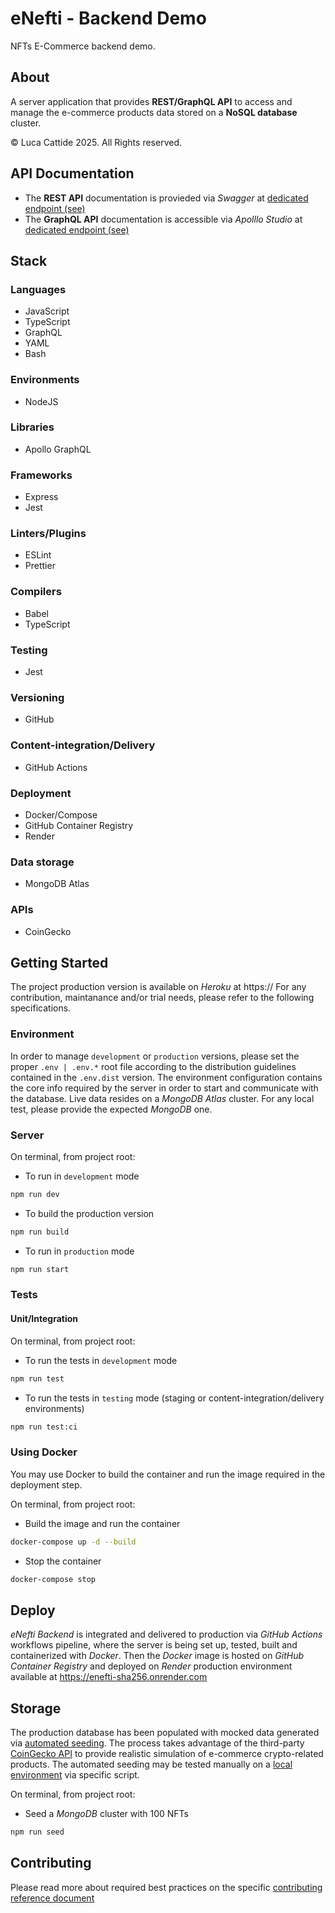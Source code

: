 # eNefti - Backend Demo

NFTs E-Commerce backend demo.

## About

A server application that provides **REST/GraphQL API** to access and manage the e-commerce products data stored on a **NoSQL database** cluster.

© Luca Cattide 2025. All Rights reserved.

## API Documentation

- The **REST API** documentation is provieded via _Swagger_ at [dedicated endpoint (see)](https://enefti-sha256.onrender.com/docs/rest)
- The **GraphQL API** documentation is accessible via _Apolllo Studio_ at [dedicated endpoint (see)](https://enefti-sha256.onrender.com/graphql)

## Stack

### Languages

- JavaScript
- TypeScript
- GraphQL
- YAML
- Bash

### Environments

- NodeJS

### Libraries

- Apollo GraphQL

### Frameworks

- Express
- Jest

### Linters/Plugins

- ESLint
- Prettier

### Compilers

- Babel
- TypeScript

### Testing

- Jest

### Versioning

- GitHub

### Content-integration/Delivery

- GitHub Actions

### Deployment

- Docker/Compose
- GitHub Container Registry
- Render

### Data storage

- MongoDB Atlas

### APIs

- CoinGecko

## Getting Started

The project production version is available on _Heroku_ at https://
For any contribution, maintanance and/or trial needs, please refer to the following specifications.

### Environment

In order to manage `development` or `production` versions, please set the proper `.env | .env.*` root file according to the distribution guidelines contained in the `.env.dist` version.
The environment configuration contains the core info required by the server in order to start and communicate with the database. Live data resides on a _MongoDB Atlas_ cluster. For any local test, please provide the expected _MongoDB_ one.

### Server

On terminal, from project root:

- To run in `development` mode

```bash
npm run dev
```

- To build the production version

```bash
npm run build
```

- To run in `production` mode

```bash
npm run start
```

### Tests

#### Unit/Integration

On terminal, from project root:

- To run the tests in `development` mode

```bash
npm run test
```

- To run the tests in `testing` mode (staging or content-integration/delivery environments)

```bash
npm run test:ci
```

### Using Docker

You may use Docker to build the container and run the image required in the deployment step.

On terminal, from project root:

- Build the image and run the container

```bash
docker-compose up -d --build
```

- Stop the container

```bash
docker-compose stop
```

## Deploy

_eNefti Backend_ is integrated and delivered to production via _GitHub Actions_ workflows pipeline, where the server is being set up, tested, built and containerized with _Docker_.
Then the _Docker_ image is hosted on _GitHub Container Registry_ and deployed on _Render_ production environment available at https://enefti-sha256.onrender.com

## Storage

The production database has been populated with mocked data generated via [automated seeding](./src/seed.ts). The process takes advantage of the third-party [CoinGecko API](https://www.coingecko.com/en/api) to provide realistic simulation of e-commerce crypto-related products.
The automated seeding may be tested manually on a [local environment](#environment) via specific script.

On terminal, from project root:

- Seed a _MongoDB_ cluster with 100 NFTs

```bash
npm run seed
```

## Contributing

Please read more about required best practices on the specific [contributing reference document](../.github/CONTRIBUTING.md)
